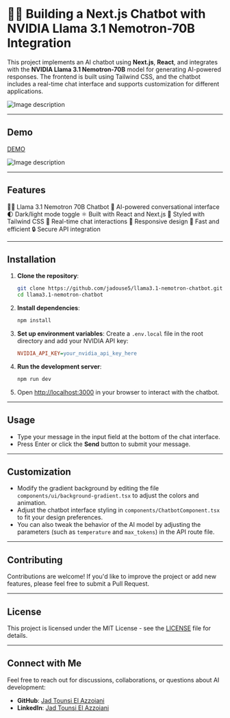 # 🦙💬 Building a Next.js Chatbot with NVIDIA Llama 3.1 Nemotron-70B Integration

This project implements an AI chatbot using **Next.js**, **React**, and integrates with the **NVIDIA Llama 3.1 Nemotron-70B** model for generating AI-powered responses. The frontend is built using Tailwind CSS, and the chatbot includes a real-time chat interface and supports customization for different applications.

![Image description](https://dev-to-uploads.s3.amazonaws.com/uploads/articles/3g0xd7xyknbz2m9pbt0a.png)

---
## Demo

[DEMO](https://nemotron.vercel.app/)

![Image description](https://dev-to-uploads.s3.amazonaws.com/uploads/articles/ghjtlezw52u6prm2tx15.png)

---

## Features

🦙💬 Llama 3.1 Nemotron 70B Chatbot
🧠 AI-powered conversational interface
🌓 Dark/light mode toggle
⚛️ Built with React and Next.js
🎨 Styled with Tailwind CSS
🔄 Real-time chat interactions
📱 Responsive design
🚀 Fast and efficient
🔒 Secure API integration

---

## Installation

1. **Clone the repository**:
   ```bash
   git clone https://github.com/jadouse5/llama3.1-nemotron-chatbot.git
   cd llama3.1-nemotron-chatbot
   ```

2. **Install dependencies**:
   ```bash
   npm install
   ```

3. **Set up environment variables**:
   Create a `.env.local` file in the root directory and add your NVIDIA API key:
   ```ini
   NVIDIA_API_KEY=your_nvidia_api_key_here
   ```

4. **Run the development server**:
   ```bash
   npm run dev
   ```

5. Open [http://localhost:3000](http://localhost:3000) in your browser to interact with the chatbot.

---

## Usage

- Type your message in the input field at the bottom of the chat interface.
- Press Enter or click the **Send** button to submit your message.

---

## Customization

- Modify the gradient background by editing the file `components/ui/background-gradient.tsx` to adjust the colors and animation.
- Adjust the chatbot interface styling in `components/ChatbotComponent.tsx` to fit your design preferences.
- You can also tweak the behavior of the AI model by adjusting the parameters (such as `temperature` and `max_tokens`) in the API route file.

---

## Contributing

Contributions are welcome! If you'd like to improve the project or add new features, please feel free to submit a Pull Request.

---

## License

This project is licensed under the MIT License - see the [LICENSE](LICENSE) file for details.

---

## Connect with Me

Feel free to reach out for discussions, collaborations, or questions about AI development:

- **GitHub**: [Jad Tounsi El Azzoiani](https://github.com/jadouse5)
- **LinkedIn**: [Jad Tounsi El Azzoiani](https://www.linkedin.com/in/jad-tounsi-el-azzoiani-87499a21a/)
